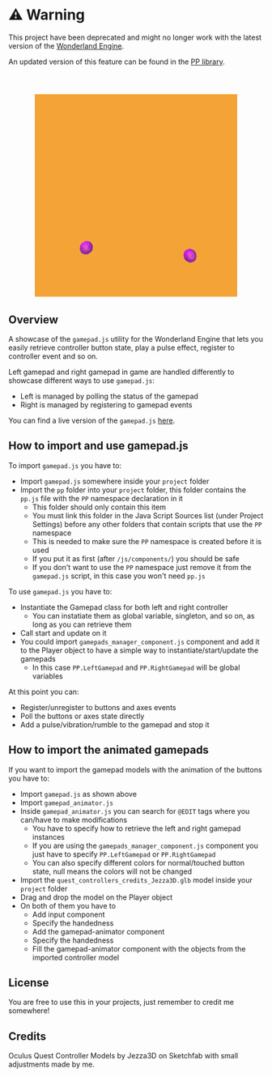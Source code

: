# :warning: Warning

This project have been deprecated and might no longer work with the latest version of the [Wonderland Engine](https://wonderlandengine.com/).

An updated version of this feature can be found in the [PP library](https://github.com/SignorPipo/wle_pp).

# 

<p align="center">
<br>
<img src="https://github.com/SignorPipo/wle_gamepad/blob/main/extra/showdonttell.gif">
</p>

## Overview
A showcase of the `gamepad.js` utility for the Wonderland Engine that lets you easily retrieve controller button state, play a pulse effect, register to controller event and so on.

Left gamepad and right gamepad in game are handled differently to showcase different ways to use `gamepad.js`:
  - Left is managed by polling the status of the gamepad
  - Right is managed by registering to gamepad events

You can find a live version of the `gamepad.js` [here](https://elia-ducceschi.itch.io/gamepad-wonderland-engine).

## How to import and use gamepad.js
To import `gamepad.js` you have to:
- Import `gamepad.js` somewhere inside your `project` folder
- Import the `pp` folder into your `project` folder, this folder contains the `pp.js` file with the `PP` namespace declaration in it
  - This folder should only contain this item
  - You must link this folder in the Java Script Sources list (under Project Settings) before any other folders that contain scripts that use the `PP` namespace
  - This is needed to make sure the `PP` namespace is created before it is used 
  - If you put it as first (after `/js/components/`) you should be safe
  - If you don't want to use the `PP` namespace just remove it from the `gamepad.js` script, in this case you won't need `pp.js`

To use `gamepad.js` you have to:
- Instantiate the Gamepad class for both left and right controller
  - You can instatiate them as global variable, singleton, and so on, as long as you can retrieve them 
- Call start and update on it 
- You could import `gamepads_manager_component.js` component and add it to the Player object to have a simple way to instantiate/start/update the gamepads
  - In this case `PP.LeftGamepad` and `PP.RightGamepad` will be global variables

At this point you can:
- Register/unregister to buttons and axes events
- Poll the buttons or axes state directly
- Add a pulse/vibration/rumble to the gamepad and stop it

## How to import the animated gamepads
If you want to import the gamepad models with the animation of the buttons you have to:
- Import `gamepad.js` as shown above
- Import `gamepad_animator.js`
- Inside `gamepad_animator.js` you can search for `@EDIT` tags where you can/have to make modifications
  - You have to specify how to retrieve the left and right gamepad instances
  - If you are using the `gamepads_manager_component.js` component you just have to specify `PP.LeftGamepad` or `PP.RightGamepad`
  - You can also specify different colors for normal/touched button state, null means the colors will not be changed
- Import the `quest_controllers_credits_Jezza3D.glb` model inside your `project` folder
- Drag and drop the model on the Player object
- On both of them you have to
  - Add input component
  - Specify the handedness
  - Add the gamepad-animator component
  - Specify the handedness
  - Fill the gamepad-animator component with the objects from the imported controller model

## License
You are free to use this in your projects, just remember to credit me somewhere!

## Credits
Oculus Quest Controller Models by Jezza3D on Sketchfab with small adjustments made by me.
